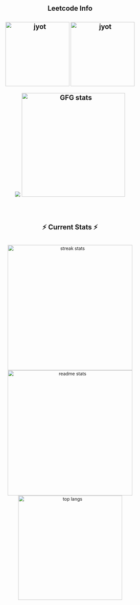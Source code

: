 <div align="center"> 
  
<h2 align="center">Leetcode Info<h2>


  
<p align="center">
  <a href="https://leetcode.com/u/sayanbiswas2468/" target="_blank"><img align="center" src="https://assets.leetcode.com/static_assets/public/images/badges/2024/gif/2024-07.gif" alt="jyot" height="200" width="200" /></a>
  <a href="https://leetcode.com/u/sayanbiswas2468/" target="_blank"><img align="center" src="https://assets.leetcode.com/static_assets/marketing/2024-50.gif" alt="jyot" height="200" width="200" /></a>
</p>
<p align="center">
  <img  src="https://leetcard.jacoblin.cool/sayanbiswas2468?theme=dark&font=Nunito&ext=heatmap" /> 
  <img src="https://geeks-for-geeks-stats-card.vercel.app/?username=sayanbiswas2468" alt="GFG stats" height="323px"/>
</p>

<br/>
  <h2 align="center">⚡ Current Stats ⚡</h2>
<br>
<div align=center>
  <img width=390 src="https://streak-stats.demolab.com/?user=sayanbiswas0408&count_private=true&theme=react&border_radius=10" alt="streak stats"/>
  <img width=390 src="https://github-readme-stats.vercel.app/api?username=sayanbiswas0408&show_icons=true&theme=react&rank_icon=github&border_radius=10" alt="readme stats" />
  <img width=325 align="center" src="https://github-readme-stats.vercel.app/api/top-langs/?username=sayanbiswas0408&hide=HTML&langs_count=8&layout=compact&theme=react&border_radius=10&size_weight=0.5&count_weight=0.5&exclude_repo=github-readme-stats" alt="top langs" />
</div>

  <br/>

<br/><br/>

